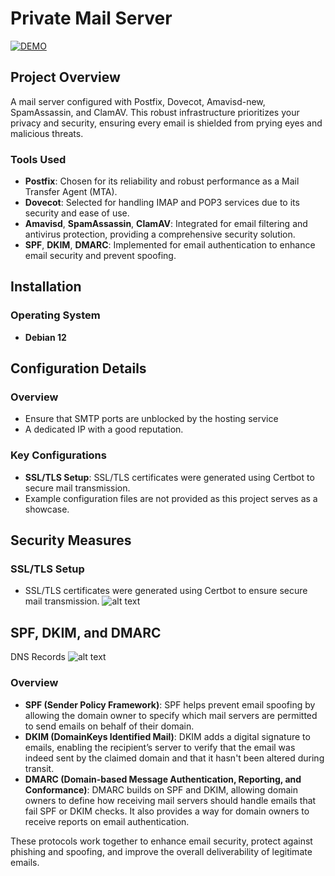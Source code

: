 # Private Mail Server
[![DEMO](https://img.youtube.com/vi/YOUTUBE_VIDEO_ID_HERE/0.jpg)](https://www.youtube.com/watch?v=Qn7MipYrbAk)

## Project Overview
A mail server configured with Postfix, Dovecot, Amavisd-new, SpamAssassin, and ClamAV. This robust infrastructure prioritizes your privacy and security, ensuring every email is shielded from prying eyes and malicious threats.

### Tools Used
- **Postfix**: Chosen for its reliability and robust performance as a Mail Transfer Agent (MTA).
- **Dovecot**: Selected for handling IMAP and POP3 services due to its security and ease of use.
- **Amavisd**, **SpamAssassin**, **ClamAV**: Integrated for email filtering and antivirus protection, providing a comprehensive security solution.
- **SPF**, **DKIM**, **DMARC**: Implemented for email authentication to enhance email security and prevent spoofing.

## Installation

### Operating System
- **Debian 12**

## Configuration Details

### Overview
- Ensure that SMTP ports are unblocked by the hosting service
- A dedicated IP with a good reputation.

### Key Configurations
- **SSL/TLS Setup**: SSL/TLS certificates were generated using Certbot to secure mail transmission.
- Example configuration files are not provided as this project serves as a showcase.

## Security Measures

### SSL/TLS Setup
- SSL/TLS certificates were generated using Certbot to ensure secure mail transmission.
![alt text](https://i.imgur.com/4FWMvmY.png)

## SPF, DKIM, and DMARC
DNS Records
![alt text](https://i.imgur.com/roH1RL1.png)

### Overview
- **SPF (Sender Policy Framework)**: SPF helps prevent email spoofing by allowing the domain owner to specify which mail servers are permitted to send emails on behalf of their domain.
- **DKIM (DomainKeys Identified Mail)**: DKIM adds a digital signature to emails, enabling the recipient’s server to verify that the email was indeed sent by the claimed domain and that it hasn't been altered during transit.
- **DMARC (Domain-based Message Authentication, Reporting, and Conformance)**: DMARC builds on SPF and DKIM, allowing domain owners to define how receiving mail servers should handle emails that fail SPF or DKIM checks. It also provides a way for domain owners to receive reports on email authentication.

These protocols work together to enhance email security, protect against phishing and spoofing, and improve the overall deliverability of legitimate emails.


